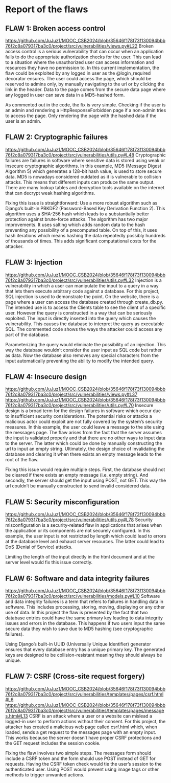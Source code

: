 # Report of the flaws

## FLAW 1: Broken access control
https://github.com/JuJuz1/MOOC_CSB2024/blob/35646f178f73f130094bbb76f2c8a079317ba3c0/project/src/vulnerabilities/views.py#L22 
Broken access control is a serious vulnerability that can occur when an application fails to do the appropriate authorization checks for the user. This can lead to a situation where the unauthorized user can access information and resources they have no permission to. In this current implementation, the flaw could be exploited by any logged in user as the @login_required decorator ensures. The user could access the page, which should be reserved to admins only, by manually navigating to the url or by clicking the link in the header. Data to the page comes from the secure data page where any logged in user can save data in a MD5-hashed form.

As commented out in the code, the fix is very simple. Checking if the user is an admin and rendering a HttpResponseForbidden page if a non-admin tries to access the page. Only rendering the page with the hashed data if the user is an admin.

## FLAW 2: Cryptographic failures
https://github.com/JuJuz1/MOOC_CSB2024/blob/35646f178f73f130094bbb76f2c8a079317ba3c0/project/src/vulnerabilities/utils.py#L48 
Cryptographic failures are failures in software where sensitive data is stored using weak or insecure cryptographic algorithms. In this example, MD5 (Message Digest Algorithm 5) which generates a 128-bit hash value, is used to store secure data. MD5 is nowadays considered outdated as it is vulnerable to collision attacks. This means that different inputs can produce the same output. There are many lookup tables and decryption tools available on the internet that can decrypt weak hashing algorithms.

Fixing this issue is straightforward: Use a more robust algorithm such as Django’s built-in PBKDF2 (Password-Based Key Derivation Function 2). This algorithm uses a SHA-256 hash which leads to a substantially better protection against brute-force attacks. The algorithm has two major improvements. It uses salting which adds random data to the hash preventing any possibility of a precomputed table. On top of this, it uses hash iterations which means hashing the data repeatedly possibly hundreds of thousands of times. This adds significant computational costs for the attacker.

## FLAW 3: Injection
https://github.com/JuJuz1/MOOC_CSB2024/blob/35646f178f73f130094bbb76f2c8a079317ba3c0/project/src/vulnerabilities/utils.py#L32 
Injection is a vulnerability in which a user can manipulate the input to a query in a way that lets them execute arbitrary code against a database. For this project, SQL injection is used to demonstrate the point. On the website, there is a page where a user can access the database created through create_db.py. The intended use is to access the Clients table to see the client of a specific user. However the query is constructed in a way that can be seriously exploited. The input is directly inserted into the query which causes the vulnerability. This causes the database to interpret the query as executable SQL. The commented code shows the ways the attacker could access any part of the database.

Parameterizing the query would eliminate the possibility of an injection. This way the database wouldn’t consider the user input as SQL code but rather as data. Now the database also removes any special characters from the input automatically preventing the ability to modify the intended query.

## FLAW 4: Insecure design
https://github.com/JuJuz1/MOOC_CSB2024/blob/35646f178f73f130094bbb76f2c8a079317ba3c0/project/src/vulnerabilities/views.py#L37 
https://github.com/JuJuz1/MOOC_CSB2024/blob/35646f178f73f130094bbb76f2c8a079317ba3c0/project/src/vulnerabilities/utils.py#L70 
Insecure design is a broad term for the design failures in software which occur due to insufficient security considerations. The potential risks or attacks a malicious actor could exploit are not fully covered by the system’s security measures. In this example, the user could leave a message to the site using the messages page. The flaw arises from the fact that the server assumes the input is validated properly and that there are no other ways to input data to the server. The latter which could be done by manually constructing the url to input an empty string. Ultimately, the design choice of invalidating the database and clearing it when there exists an empty message leads to the root of the flaw.

Fixing this issue would require multiple steps. First, the database should not be cleared if there exists an empty message (i.e. empty string). And secondly, the server should get the input using POST, not GET. This way the url couldn’t be manually constructed to send invalid considered data.

## FLAW 5: Security misconfiguration
https://github.com/JuJuz1/MOOC_CSB2024/blob/35646f178f73f130094bbb76f2c8a079317ba3c0/project/src/vulnerabilities/utils.py#L78 
Security misconfiguration is a security-related flaw in applications that arises when the application or its components are not securely configured. In this example, the user input is not restricted by length which could lead to errors at the database level and exhaust server resources. The latter could lead to DoS (Denial of Service) attacks.

Limiting the length of the input directly in the html document and at the server level would fix this issue correctly.

## FLAW 6: Software and data integrity failures
https://github.com/JuJuz1/MOOC_CSB2024/blob/35646f178f73f130094bbb76f2c8a079317ba3c0/project/src/vulnerabilities/models.py#L10 
Software and data integrity failures is a term that refers to failures in handling data in software. This includes processing, storing, moving, displaying or any other use of data. In this project the flaw is presented by the fact that two database entries could have the same primary key leading to data integrity issues and errors in the database. This happens if two users input the same secure data they wish to save due to MD5 hashing (see cryptographic failures).

Using Django’s built-in UUID (Universally Unique Identifier) generator ensures that every database entry has a unique primary key. The generated keys are designed to be collision-resistant meaning they should always be unique.

## FLAW 7: CSRF (Cross-site request forgery)
https://github.com/JuJuz1/MOOC_CSB2024/blob/35646f178f73f130094bbb76f2c8a079317ba3c0/project/src/vulnerabilities/templates/pages/csrf.html#L6 
https://github.com/JuJuz1/MOOC_CSB2024/blob/35646f178f73f130094bbb76f2c8a079317ba3c0/project/src/vulnerabilities/templates/pages/messages.html#L13 
CSRF is an attack where a user or a website can mislead a logged-in user to perform actions without their consent. For this project, the attacker has created a malicious web page called csrf.html which, when loaded, sends a get request to the messages page with an empty input. This works because the server doesn’t have proper CSRF protections and the GET request includes the session cookie.

Fixing the flaw involves two simple steps. The messages form should include a CSRF token and the form should use POST instead of GET for requests. Having the CSRF token check would tie the user’s session to the authenticated user. Using POST would prevent using image tags or other methods to trigger unwanted actions.
